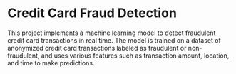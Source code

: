 # Credit Card Fraud Detection
 This project implements a machine learning model to detect fraudulent credit card transactions in real time. The model is trained on a dataset of anonymized credit card transactions labeled as fraudulent or non-fraudulent, and uses various features such as transaction amount, location, and time to make predictions.
